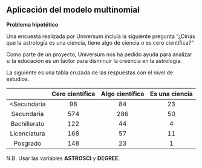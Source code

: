 ## Aplicación del modelo multinomial

__Problema hipotético__

Una encuesta realizada por Universum incluía la siguiente pregunta “¿Dirías que la astrología es una ciencia, tiene algo de ciencia o es cero científica?”

Como parte de un proyecto, Universum nos ha pedido ayuda para analizar si la educación es un factor para disminuir la creencia en la astrología.

La siguiente es una tabla cruzada de las respuestas con el nivel de estudios.

|              | Cero científica | Algo científica | Es una ciencia |
|:------------:|:---------------:|:---------------:|:--------------:|
|  <Secundaria |        98       |        84       |       23       |
|  Secundaria  |       574       |       286       |       50       |
| Bachillerato |       122       |        44       |        4       |
| Licenciatura |       168       |        57       |       11       |
|   Posgrado   |       148       |        23       |        1       |


N.B. Usar las variables __ASTROSCI__ y __DEGREE__.
